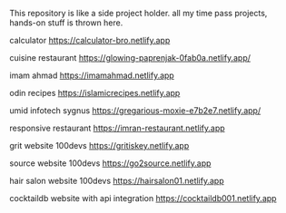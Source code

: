 
This repository is like a side project holder. all my time pass projects, hands-on stuff is thrown here.

calculator https://calculator-bro.netlify.app

cuisine restaurant https://glowing-paprenjak-0fab0a.netlify.app/

imam ahmad https://imamahmad.netlify.app

odin recipes https://islamicrecipes.netlify.app

umid infotech sygnus https://gregarious-moxie-e7b2e7.netlify.app/

responsive restaurant https://imran-restaurant.netlify.app

grit website 100devs https://gritiskey.netlify.app

source website 100devs https://go2source.netlify.app

hair salon website 100devs https://hairsalon01.netlify.app

cocktaildb website with api integration https://cocktaildb001.netlify.app
